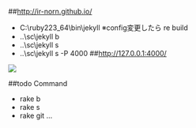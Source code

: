 
##<a href="http://ir-norn.github.io/">http://ir-norn.github.io/</a>

- C:\ruby223_64\bin\jekyll
※config変更したら re build
- ..\sc\jekyll b
- ..\sc\jekyll s
- ..\sc\jekyll s -P 4000
##<a href="http://127.0.0.1:4000/">http://127.0.0.1:4000/</a>

<img src="http://ir-norn.github.io/images/illust4.jpg">


##todo Command

- rake b
- rake s
- rake git ...

